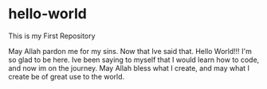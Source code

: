 # hello-world
This is my First Repository

May Allah pardon me for my sins. Now that Ive said that. Hello World!!! I'm so glad to be here. Ive been saying to myself that I would learn how to code, and now im on the journey. May Allah bless what I create, and may what I create be of great use to the world.
